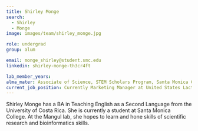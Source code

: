 ```yaml
---
title: Shirley Monge
search:
  - Shirley
  - Monge
image: images/team/shirley_monge.jpg

role: undergrad
group: alum

email: monge_shirley@student.smc.edu
linkedin: shirley-monge-th3cr4ft

lab_member_years: 
alma_mater: Associate of Science, STEM Scholars Program, Santa Monica College
current_job_position: Currently Marketing Manager at United States Lactation Consultant Association
---
```


Shirley Monge has a BA in Teaching English as a Second Language from the University of Costa Rica.  She is currently a student at Santa Monica College. At the Mangul lab, she hopes to learn and hone skills of scientific research and bioinformatics skills.
